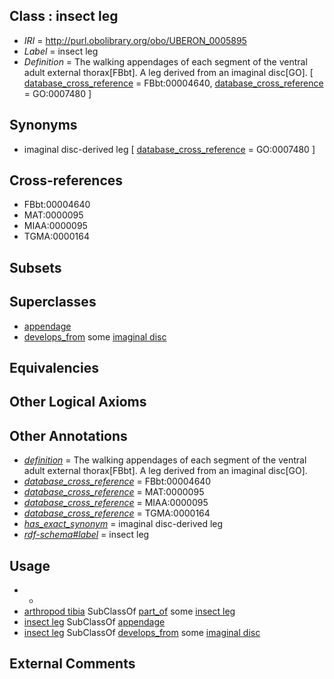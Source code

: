 
## Class : insect leg

 * *IRI* = http://purl.obolibrary.org/obo/UBERON_0005895
 * *Label* = insect leg
 * *Definition* = The walking appendages of each segment of the ventral adult external thorax[FBbt]. A leg derived from an imaginal disc[GO]. [ [database_cross_reference](../../ef/oboInOwl#hasDbXref.md) = FBbt:00004640, [database_cross_reference](../../ef/oboInOwl#hasDbXref.md) = GO:0007480 ]

## Synonyms

 * imaginal disc-derived leg [ [database_cross_reference](../../ef/oboInOwl#hasDbXref.md) = GO:0007480 ]

## Cross-references

 * FBbt:00004640
 * MAT:0000095
 * MIAA:0000095
 * TGMA:0000164

## Subsets


## Superclasses

 * [appendage](../../UBERON/26/UBERON_0000026.md)
 * [develops_from](../../RO/02/RO_0002202.md) some [imaginal disc](../../UBERON/39/UBERON_0000939.md)

## Equivalencies


## Other Logical Axioms


## Other Annotations

 * *[definition](../../IAO/15/IAO_0000115.md)* = The walking appendages of each segment of the ventral adult external thorax[FBbt]. A leg derived from an imaginal disc[GO].
 * *[database_cross_reference](../../ef/oboInOwl#hasDbXref.md)* = FBbt:00004640
 * *[database_cross_reference](../../ef/oboInOwl#hasDbXref.md)* = MAT:0000095
 * *[database_cross_reference](../../ef/oboInOwl#hasDbXref.md)* = MIAA:0000095
 * *[database_cross_reference](../../ef/oboInOwl#hasDbXref.md)* = TGMA:0000164
 * *[has_exact_synonym](../../ym/oboInOwl#hasExactSynonym.md)* = imaginal disc-derived leg
 * *[rdf-schema#label](../../el/rdf-schema#label.md)* = insect leg

## Usage

 * -
 * [arthropod tibia](../../UBERON/31/UBERON_0003131.md) SubClassOf [part_of](../../BFO/50/BFO_0000050.md) some [insect leg](../../UBERON/95/UBERON_0005895.md)
 * [insect leg](../../UBERON/95/UBERON_0005895.md) SubClassOf [appendage](../../UBERON/26/UBERON_0000026.md)
 * [insect leg](../../UBERON/95/UBERON_0005895.md) SubClassOf [develops_from](../../RO/02/RO_0002202.md) some [imaginal disc](../../UBERON/39/UBERON_0000939.md)

## External Comments

